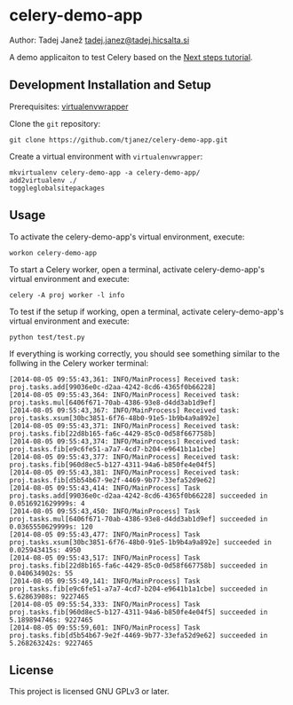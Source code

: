 celery-demo-app
===============

Author: Tadej Janež <tadej.janez@tadej.hicsalta.si>

A demo applicaiton to test Celery based on the [Next steps tutorial](http://docs.celeryproject.org/en/latest/getting-started/next-steps.html).


Development Installation and Setup
----------------------------------
Prerequisites: [virtualenvwrapper](http://virtualenvwrapper.readthedocs.org/)

Clone the `git` repository:

```
git clone https://github.com/tjanez/celery-demo-app.git
```

Create a virtual environment with `virtualenvwrapper`:

```
mkvirtualenv celery-demo-app -a celery-demo-app/
add2virtualenv ./
toggleglobalsitepackages
```


Usage
-----

To activate the celery-demo-app's virtual environment, execute:

```
workon celery-demo-app
```

To start a Celery worker, open a terminal, activate celery-demo-app's virtual
environment and execute:

```
celery -A proj worker -l info
```

To test if the setup if working, open a terminal, activate celery-demo-app's
virtual environment and execute:

```
python test/test.py
```

If everything is working correctly, you should see something similar to the
follwing in the Celery worker terminal:

```
[2014-08-05 09:55:43,361: INFO/MainProcess] Received task: proj.tasks.add[99036e0c-d2aa-4242-8cd6-4365f0b66228]
[2014-08-05 09:55:43,364: INFO/MainProcess] Received task: proj.tasks.mul[6406f671-70ab-4386-93e8-d4dd3ab1d9ef]
[2014-08-05 09:55:43,367: INFO/MainProcess] Received task: proj.tasks.xsum[30bc3851-6f76-48b0-91e5-1b9b4a9a892e]
[2014-08-05 09:55:43,371: INFO/MainProcess] Received task: proj.tasks.fib[22d8b165-fa6c-4429-85c0-0d58f667758b]
[2014-08-05 09:55:43,374: INFO/MainProcess] Received task: proj.tasks.fib[e9c6fe51-a7a7-4cd7-b204-e9641b1a1cbe]
[2014-08-05 09:55:43,377: INFO/MainProcess] Received task: proj.tasks.fib[960d8ec5-b127-4311-94a6-b850fe4e04f5]
[2014-08-05 09:55:43,381: INFO/MainProcess] Received task: proj.tasks.fib[d5b54b67-9e2f-4469-9b77-33efa52d9e62]
[2014-08-05 09:55:43,414: INFO/MainProcess] Task proj.tasks.add[99036e0c-d2aa-4242-8cd6-4365f0b66228] succeeded in 0.0516921629999s: 4
[2014-08-05 09:55:43,450: INFO/MainProcess] Task proj.tasks.mul[6406f671-70ab-4386-93e8-d4dd3ab1d9ef] succeeded in 0.0365550629999s: 120
[2014-08-05 09:55:43,477: INFO/MainProcess] Task proj.tasks.xsum[30bc3851-6f76-48b0-91e5-1b9b4a9a892e] succeeded in 0.025943415s: 4950
[2014-08-05 09:55:43,517: INFO/MainProcess] Task proj.tasks.fib[22d8b165-fa6c-4429-85c0-0d58f667758b] succeeded in 0.040634902s: 55
[2014-08-05 09:55:49,141: INFO/MainProcess] Task proj.tasks.fib[e9c6fe51-a7a7-4cd7-b204-e9641b1a1cbe] succeeded in 5.62863908s: 9227465
[2014-08-05 09:55:54,333: INFO/MainProcess] Task proj.tasks.fib[960d8ec5-b127-4311-94a6-b850fe4e04f5] succeeded in 5.189894746s: 9227465
[2014-08-05 09:55:59,601: INFO/MainProcess] Task proj.tasks.fib[d5b54b67-9e2f-4469-9b77-33efa52d9e62] succeeded in 5.268263242s: 9227465
```


License
-------

This project is licensed GNU GPLv3 or later.


